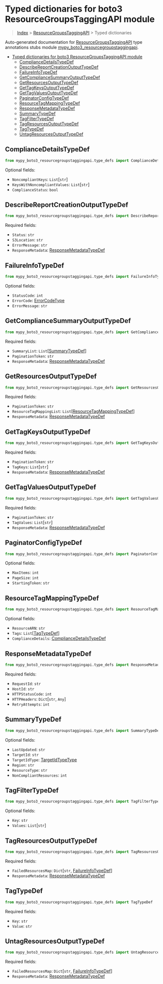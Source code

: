 # Typed dictionaries for boto3 ResourceGroupsTaggingAPI module

> [Index](..) > [ResourceGroupsTaggingAPI](.) > Typed dictionaries

Auto-generated documentation for
[ResourceGroupsTaggingAPI](https://boto3.amazonaws.com/v1/documentation/api/1.17.73/reference/services/resourcegroupstaggingapi.html#ResourceGroupsTaggingAPI)
type annotations stubs module
[mypy_boto3_resourcegroupstaggingapi](https://pypi.org/project/mypy-boto3-resourcegroupstaggingapi/).

- [Typed dictionaries for boto3 ResourceGroupsTaggingAPI module](#typed-dictionaries-for-boto3-resourcegroupstaggingapi-module)
  - [ComplianceDetailsTypeDef](#compliancedetailstypedef)
  - [DescribeReportCreationOutputTypeDef](#describereportcreationoutputtypedef)
  - [FailureInfoTypeDef](#failureinfotypedef)
  - [GetComplianceSummaryOutputTypeDef](#getcompliancesummaryoutputtypedef)
  - [GetResourcesOutputTypeDef](#getresourcesoutputtypedef)
  - [GetTagKeysOutputTypeDef](#gettagkeysoutputtypedef)
  - [GetTagValuesOutputTypeDef](#gettagvaluesoutputtypedef)
  - [PaginatorConfigTypeDef](#paginatorconfigtypedef)
  - [ResourceTagMappingTypeDef](#resourcetagmappingtypedef)
  - [ResponseMetadataTypeDef](#responsemetadatatypedef)
  - [SummaryTypeDef](#summarytypedef)
  - [TagFilterTypeDef](#tagfiltertypedef)
  - [TagResourcesOutputTypeDef](#tagresourcesoutputtypedef)
  - [TagTypeDef](#tagtypedef)
  - [UntagResourcesOutputTypeDef](#untagresourcesoutputtypedef)

## ComplianceDetailsTypeDef

```python
from mypy_boto3_resourcegroupstaggingapi.type_defs import ComplianceDetailsTypeDef
```

Optional fields:

- `NoncompliantKeys`: `List`\[`str`\]
- `KeysWithNoncompliantValues`: `List`\[`str`\]
- `ComplianceStatus`: `bool`

## DescribeReportCreationOutputTypeDef

```python
from mypy_boto3_resourcegroupstaggingapi.type_defs import DescribeReportCreationOutputTypeDef
```

Required fields:

- `Status`: `str`
- `S3Location`: `str`
- `ErrorMessage`: `str`
- `ResponseMetadata`:
  [ResponseMetadataTypeDef](./type_defs.md#responsemetadatatypedef)

## FailureInfoTypeDef

```python
from mypy_boto3_resourcegroupstaggingapi.type_defs import FailureInfoTypeDef
```

Optional fields:

- `StatusCode`: `int`
- `ErrorCode`: [ErrorCodeType](./literals.md#errorcodetype)
- `ErrorMessage`: `str`

## GetComplianceSummaryOutputTypeDef

```python
from mypy_boto3_resourcegroupstaggingapi.type_defs import GetComplianceSummaryOutputTypeDef
```

Required fields:

- `SummaryList`: `List`\[[SummaryTypeDef](./type_defs.md#summarytypedef)\]
- `PaginationToken`: `str`
- `ResponseMetadata`:
  [ResponseMetadataTypeDef](./type_defs.md#responsemetadatatypedef)

## GetResourcesOutputTypeDef

```python
from mypy_boto3_resourcegroupstaggingapi.type_defs import GetResourcesOutputTypeDef
```

Required fields:

- `PaginationToken`: `str`
- `ResourceTagMappingList`:
  `List`\[[ResourceTagMappingTypeDef](./type_defs.md#resourcetagmappingtypedef)\]
- `ResponseMetadata`:
  [ResponseMetadataTypeDef](./type_defs.md#responsemetadatatypedef)

## GetTagKeysOutputTypeDef

```python
from mypy_boto3_resourcegroupstaggingapi.type_defs import GetTagKeysOutputTypeDef
```

Required fields:

- `PaginationToken`: `str`
- `TagKeys`: `List`\[`str`\]
- `ResponseMetadata`:
  [ResponseMetadataTypeDef](./type_defs.md#responsemetadatatypedef)

## GetTagValuesOutputTypeDef

```python
from mypy_boto3_resourcegroupstaggingapi.type_defs import GetTagValuesOutputTypeDef
```

Required fields:

- `PaginationToken`: `str`
- `TagValues`: `List`\[`str`\]
- `ResponseMetadata`:
  [ResponseMetadataTypeDef](./type_defs.md#responsemetadatatypedef)

## PaginatorConfigTypeDef

```python
from mypy_boto3_resourcegroupstaggingapi.type_defs import PaginatorConfigTypeDef
```

Optional fields:

- `MaxItems`: `int`
- `PageSize`: `int`
- `StartingToken`: `str`

## ResourceTagMappingTypeDef

```python
from mypy_boto3_resourcegroupstaggingapi.type_defs import ResourceTagMappingTypeDef
```

Optional fields:

- `ResourceARN`: `str`
- `Tags`: `List`\[[TagTypeDef](./type_defs.md#tagtypedef)\]
- `ComplianceDetails`:
  [ComplianceDetailsTypeDef](./type_defs.md#compliancedetailstypedef)

## ResponseMetadataTypeDef

```python
from mypy_boto3_resourcegroupstaggingapi.type_defs import ResponseMetadataTypeDef
```

Required fields:

- `RequestId`: `str`
- `HostId`: `str`
- `HTTPStatusCode`: `int`
- `HTTPHeaders`: `Dict`\[`str`, `Any`\]
- `RetryAttempts`: `int`

## SummaryTypeDef

```python
from mypy_boto3_resourcegroupstaggingapi.type_defs import SummaryTypeDef
```

Optional fields:

- `LastUpdated`: `str`
- `TargetId`: `str`
- `TargetIdType`: [TargetIdTypeType](./literals.md#targetidtypetype)
- `Region`: `str`
- `ResourceType`: `str`
- `NonCompliantResources`: `int`

## TagFilterTypeDef

```python
from mypy_boto3_resourcegroupstaggingapi.type_defs import TagFilterTypeDef
```

Optional fields:

- `Key`: `str`
- `Values`: `List`\[`str`\]

## TagResourcesOutputTypeDef

```python
from mypy_boto3_resourcegroupstaggingapi.type_defs import TagResourcesOutputTypeDef
```

Required fields:

- `FailedResourcesMap`: `Dict`\[`str`,
  [FailureInfoTypeDef](./type_defs.md#failureinfotypedef)\]
- `ResponseMetadata`:
  [ResponseMetadataTypeDef](./type_defs.md#responsemetadatatypedef)

## TagTypeDef

```python
from mypy_boto3_resourcegroupstaggingapi.type_defs import TagTypeDef
```

Required fields:

- `Key`: `str`
- `Value`: `str`

## UntagResourcesOutputTypeDef

```python
from mypy_boto3_resourcegroupstaggingapi.type_defs import UntagResourcesOutputTypeDef
```

Required fields:

- `FailedResourcesMap`: `Dict`\[`str`,
  [FailureInfoTypeDef](./type_defs.md#failureinfotypedef)\]
- `ResponseMetadata`:
  [ResponseMetadataTypeDef](./type_defs.md#responsemetadatatypedef)
